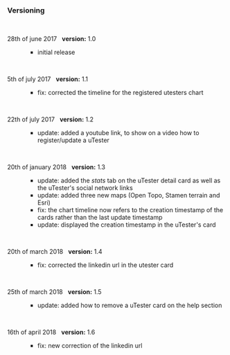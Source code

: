 ### Versioning
<br>
<p style=" font-size:14px; text-align:justify;">
28th of june 2017&nbsp;&nbsp;
<b>version:</b> 1.0
<ul style="padding-left:5em">
 <li type="square">initial release</li>
</ul></p2>
</p>
<br>
<p style=" font-size:14px; text-align:justify;">
5th of july 2017&nbsp;&nbsp;
<b>version:</b> 1.1
<ul style="padding-left:5em">
 <li type="square">fix: corrected the timeline for the registered utesters chart</li>
</ul></p2>
</p>
<br>
<p style=" font-size:14px; text-align:justify;">
22th of july 2017&nbsp;&nbsp;
<b>version:</b> 1.2
<ul style="padding-left:5em">
 <li type="square">update: added a youtube link, to show on a video how to register/update a uTester</li>
</ul></p2>
</p>
<br>
<p style=" font-size:14px; text-align:justify;">
20th of january 2018&nbsp;&nbsp;
<b>version:</b> 1.3
<ul style="padding-left:5em">
 <li type="square">update: added the <i>stats</i> tab on the uTester detail card as well as the uTester's social network links</li>
 <li type="square">update: added three new maps (Open Topo, Stamen terrain and Esri)</li>
 <li type="square">fix: the chart timeline now refers to the creation timestamp of the cards rather than the last update timestamp</li>
 <li type="square">update: displayed the creation timestamp in the uTester's card</li>
</ul></p2>
</p>
<br>
<p style=" font-size:14px; text-align:justify;">
20th of march 2018&nbsp;&nbsp;
<b>version:</b> 1.4
<ul style="padding-left:5em">
 <li type="square">fix: corrected the linkedin url in the utester card</li> 
</ul></p2>
</p>
<br>
<p style=" font-size:14px; text-align:justify;">
25th of march 2018&nbsp;&nbsp;
<b>version:</b> 1.5
<ul style="padding-left:5em">
 <li type="square">update: added how to remove a uTester card on the help section</li> 
</ul></p2>
</p>
<br>
<p style=" font-size:14px; text-align:justify;">
16th of april 2018&nbsp;&nbsp;
<b>version:</b> 1.6
<ul style="padding-left:5em">
 <li type="square">fix: new correction of the linkedin url</li> 
</ul></p2>
</p>
